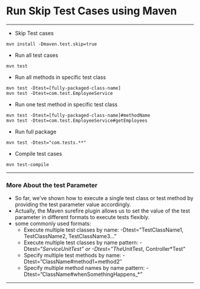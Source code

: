 # Run Skip Test Cases using Maven
------
* Skip Test cases
```
mvn install -Dmaven.test.skip=true
```
* Run all test cases
```
mvn test
```
* Run all methods in specific test class
```
mvn test -Dtest=[fully-packaged-class-name]
mvn test -Dtest=com.test.EmployeeService
```
* Run one test method in specific test class
```
mvn test -Dtest=[fully-packaged-class-name]#methodName
mvn test -Dtest=com.test.EmployeeService#getEmployees
```
* Run full package
```
mvn test -Dtest="com.tests.**"
```
* Compile test cases
```
mvn test-compile
```
------
### More About the test Parameter
* So far, we’ve shown how to execute a single test class or test method by providing the test parameter value accordingly.
* Actually, the Maven surefire plugin allows us to set the value of the test parameter in different formats to execute tests flexibly.
* some commonly used formats:
    * Execute multiple test classes by name: -Dtest=”TestClassName1, TestClassName2, TestClassName3…”
    * Execute multiple test classes by name pattern: -Dtest=”*ServiceUnitTest” or -Dtest=”The*UnitTest, Controller*Test”
    * Specify multiple test methods by name: -Dtest=”ClassName#method1+method2″
    * Specify multiple method names by name pattern: -Dtest=”ClassName#whenSomethingHappens_*”
------